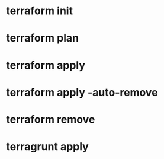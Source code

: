 # terraform init
# terraform plan
# terraform apply
# terraform apply -auto-remove
# terraform remove

# terragrunt apply
